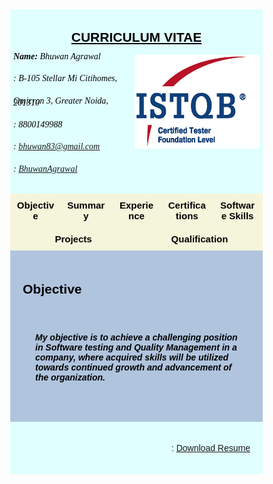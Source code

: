 <html>
<head>
<meta name="viewport" content="width=device-width, initial-scale=1">
<script src='https://kit.fontawesome.com/a076d05399.js'></script>



<!-- First style-->
<style>
* {
  box-sizing: border-box;
}

body {
  margin: 0;
  font-family: Arial, Helvetica, sans-serif;
}

/* The grid: Three equal columns that floats next to each other */
.column {
  float: left;
  width: 20%;
  padding: 10px;
  text-align: center;
  font-size: 15px;
  cursor: pointer;
  color: black;
}

.containerTab {
  padding: 20px;
  color: white;
}

/* Clear floats after the columns */
.row:after {
  content: "";
  display: table;
  clear: both;
}

/* Closable button inside the container tab */
.closebtn {
  float: right;
  color: white;
  font-size: 35px;
  cursor: pointer;
}
</style>


<!-- Second style-->
  <style>
* {
  box-sizing: border-box;
}

/* Style the body */
body {
  font-family: Arial, Helvetica, sans-serif;
  margin: 0;
}

/* Header/logo Title */
.header {
  padding: 5px;
  text-align: center;
  background: LightCyan;
  color: black;
}

/* Increase the font size of the heading */
.header h1 {
  font-size: 40px;
  font-weight: bold;
  font-family: "Times New Roman", Times, serif;
}
/* Increase the font size of the heading */
.header h6 {
  font-size: 14px;
  font-weight: normal;
  font-family: "Times New Roman", Times, serif;
  text-align: left;
  line-height: 20%;
}

/* Sticky navbar - toggles between relative and fixed, depending on the scroll position. It is positioned relative until a given offset position is met in the viewport - then it "sticks" in place (like position:fixed). The sticky value is not supported in IE or Edge 15 and earlier versions. However, for these versions the navbar will inherit default position */
.navbar {
  overflow: hidden;
  background-color: #333;
  position: sticky;
  position: -webkit-sticky;
  top: 0;
}

/* Style the navigation bar links */
.navbar a {
  float: left;
  display: block;
  color: white;
  text-align: center;
  padding: 14px 20px;
  text-decoration: none;
}

/* Right-aligned link */
.navbar a.right {
  float: right;
}

/* Change color on hover */
.navbar a:hover {
  background-color: #ddd;
  color: black;
}

/* Active/current link */
.navbar a.active {
  background-color: #666;
  color: white;
}

/* Column container */
.row {  
  display: -ms-flexbox; /* IE10 */
  display: flex;
  -ms-flex-wrap: wrap; /* IE10 */
  flex-wrap: wrap;
}

/* Create two unequal columns that sits next to each other */
/* Sidebar/left column */
.side {
  -ms-flex: 30%; /* IE10 */
  flex: 30%;
  background-color: #f1f1f1;
  padding: 20px;
}

/* Main column */
.main {   
  -ms-flex: 70%; /* IE10 */
  flex: 70%;
  background-color: LightSteelBlue;
  padding: 20px;
}

/* Fake image, just for this example */
.fakeimg {
  background-color: #aaa;
  width: 100%;
  padding: 20px;
}

/* Footer */
.footer {
  padding: 20px;
  text-align: center;
  background: LightCyan;
}

/* Responsive layout - when the screen is less than 700px wide, make the two columns stack on top of each other instead of next to each other */
@media screen and (max-width: 700px) {
  .row {   
    flex-direction: column;
  }
}

/* Responsive layout - when the screen is less than 400px wide, make the navigation links stack on top of each other instead of next to each other */
@media screen and (max-width: 400px) {
  .navbar a {
    float: none;
    width: 100%;
  }
}

</style>

</head>

<body>


<div class="header">
<div style="text-align:center; line-height: 1.0">
  <h2><u>CURRICULUM VITAE</u></h2>
  <img src="CTFL.png" alt="Cinque Terre" width="200" height="150" align="right" padding="10px">
  <h6 style="color:black"> <b>Name: </b>Bhuwan Agrawal</h6>
  <h6 style="color:black"><i class='fa fa-home'></i>: B-105 Stellar Mi Citihomes,</h6>
  <h6 style="color:black">Omicron 3, Greater Noida, 201310</h6>
  <h6 style="color:black"><i class='fas fa-mobile-alt'></i>: 8800149988</h6>
  <h6 style="color:black"><i class='fa fa-envelope'></i>: <A HREF="mailto:name@mydomain.com">bhuwan83@gmail.com</A></h6>
  <h6 style="color:black"><i class='fab fa-linkedin'></i>: <a href="https://www.linkedin.com/in/bhuwanagrawal">BhuwanAgrawal</a></h6>
</div>
<!--div style="text-align:center">
  <p>For detail information click on the boxes below:</p>
</div-->
</div>



<!-- Seven columns -->
<div class="row">
  <div class="column" onclick="openTab('b1');" style="background:#F5F5DC;column-rule-style:double">
    <b>Objective</b>
  </div>
  <div class="column" onclick="openTab('b2');" style="background:#F5F5DC;column-rule-style:double">
    <b>Summary</b>
  </div>
  <div class="column" onclick="openTab('b3');" style="background:#F5F5DC;column-rule-style:double">
    <b>Experience</b>
  </div>
   <div class="column" onclick="openTab('b4');" style="background:#F5F5DC;column-rule-style:double">
    <b>Certifications</b>
  </div>
  <div class="column" onclick="openTab('b5');" style="background:#F5F5DC;column-rule-style:double">
    <b>Software Skills</b>
  </div>
  <div class="column" onclick="openTab('b6');" style="background:#F5F5DC;column-rule-style:double">
    <b>Projects</b>
  </div>
   <div class="column" onclick="openTab('b7');" style="background:#F5F5DC;column-rule-style:double">
    <b>Qualification</b>
  </div>
</div>

<!-- Full-width columns: (hidden by default) -->

<div id="b1" class="containerTab" style="background:LightSteelBlue;color:black">
  <!--span onclick="this.parentElement.style.display='none'" class="closebtn">&times;</span-->
  <h2>Objective</h2>
  <div class="main">
    <p><h5>My objective is to achieve a challenging position in Software testing and Quality Management in a company, where acquired skills will be utilized towards continued growth and advancement of the organization.</h5></p>
  </div>
</div>



<div id="b2" class="containerTab" style="display:none;background:LightSteelBlue;color:black">
  <!--span onclick="this.parentElement.style.display='none'" class="closebtn">&times;</span-->
  <h2>Summary</h2>
  <div class="main">  
    <h2>A total 9.9 years of Quality Assurance experience in Software industry</h2>
    <p><h5>•	Extensive knowledge in performing Automation testing using Selenium, Ranorex and TestComplete.</h5></p>
	<p><h5>•	Proficient in VBScript.</h5></p>
	<p><h5>•	Knowledge of SDLC and STLC.</h5></p>
	<p><h5>•	Good knowledge and experience of providing quality control in web based as well as Client-server-based applications.</h5></p>
	<p><h5>•	Extensive experience in following QA Methodologies: writing Test Cases, executing and reporting.</h5></p>
	<p><h5>•	Performed Defect Reporting and Tracking throughout the defect life cycle.</h5></p>
	<p><h5>•	Experience in Black Box Testing, Database Testing and Functional Testing, Automation Testing.</h5></p>
	<p><h5>•	Testing on different Operating System Windows XP/7/10,Server 2K8</h5></p>
	<p><h5>•	Skilled on: </h5></p>
	<p><h5>&emsp;&emsp;•	Automation Testing Tool: Selenium, Ranorex and TestComplete</h5></p>
	<p><h5>&emsp;&emsp;•	Version Management Tool: SVN, Github</h5></p>
	<p><h5>&emsp;&emsp;•	Bug Reporting Tools: QC, JIRA</h5></p>
	<p><h5>&emsp;&emsp;•	Test case management tools: TestRail, TestLink</h5></p>
	<p><h5>•	Responsible for Project Planning and Estimations</h5></p>
	<p><h5>•	Team Management (Team size of 7)</h5></p>
	<p><h5>•	Efficient tasks delegation</h5></p>
	<p><h5>•	Daily Scrum / Status tracking of tasks</h5></p>
	<p><h5>•	Project/Defect status Reporting</h5></p>
	<p><h5>•	Self-starter and highly motivated with team building spirit and ability to mentor and learn from team members.</h5></p>
  </div>
</div>

<div id="b3" class="containerTab" style="display:none;background:LightSteelBlue;color:black">
  <!--span onclick="this.parentElement.style.display='none'" class="closebtn">&times;</span-->
  <h2>Experience</h2>
  <div class="main">
    <p><h5>• Working as a Sr. Test Engineer in DLT LABS, Noida from June-2021 to till date.</h5></p>
    <p><h5>• Worked as an Associate Team Lead in Xorlabs.com, Greater Noida from March-2014 to June-2021.</h5></p>
    <p><h5>• Worked as a Software Test Engineer in Safenet Infotech Pvt. Ltd., Noida through Magna InfoTech Pvt. Ltd., Hyderabad from March-2012 to March-2014</h5></p>
  </div>
</div>

<div id="b4" class="containerTab" style="display:none;background:LightSteelBlue;color:black">
  <!--span onclick="this.parentElement.style.display='none'" class="closebtn">&times;</span-->
  <h2>Certifications</h2>
  <div class="main">
    <p><h5>• Certified Tester Foundation Level in Software Testing</h5></p>
  </div>
</div>


<div id="b5" class="containerTab" style="display:none;background:LightSteelBlue;color:black">
  <!--span onclick="this.parentElement.style.display='none'" class="closebtn">&times;</span-->
  <h2>Software Skills</h2>
  <div class="main">
    <p><h5>• Automation Testing Tool:&emsp;&emsp;&emsp;&emsp;&emsp;&emsp;Selenium, Ranorex and TestComplete</h5></p>
    <p><h5>• Version Management Tool:&emsp;&emsp;&emsp;&emsp;&emsp;SVN, Github</h5></p>
	<p><h5>• Bug Reporting Tools:&emsp;&emsp;&emsp;&emsp;&emsp;&emsp;&emsp;&ensp;QC, JIRA</h5></p>
    <p><h5>• Operating System:&emsp;&emsp;&emsp;&emsp;&emsp;&emsp;&emsp;&emsp;&ensp;Windows XP/7/10, Server 2K8</h5></p>
	<p><h5>• Applications:&emsp;&emsp;&emsp;&emsp;&emsp;&emsp;&emsp;&emsp;&emsp;&emsp;&ensp;&ensp;MS-Office: Excel, Word, Power Point</h5></p>
    <p><h5>• Database:&emsp;&emsp;&emsp;&emsp;&emsp;&emsp;&emsp;&emsp;&emsp;&emsp;&emsp;&emsp;&ensp;SQL Server</h5></p>
	<p><h5>• Test Case Management Tools:&emsp;&emsp;&emsp;&emsp;&emsp;&ensp;TestRail, TestLink</h5></p>
  </div>
</div>



<div id="b6" class="containerTab" style="display:none;background:LightSteelBlue;color:black">
  <!--span onclick="this.parentElement.style.display='none'" class="closebtn">&times;</span-->
  <h2>Projects</h2>
  <div class="main">
  
    <h2>•	THOR (DL Asset Track) DLT LABS, Noida (June-2021 – Till Date)</h2>
    <p><h5>Role: (Manual Testing)</h5></p>
    <p>• Involved in Functional Testing, Retesting, Regression Testing and GUI Testing of the application.</p>
	<p>• Created Test cases for the functionalities and executed the same.</p>
	<p>• Bug Reporting/ Maintenance done using Jira.</p>
 
  	<h2>• SQLCM Xorlabs.com, Greater Noida (Jan-2020 – June-2021)</h2>
    <p><h5>Role: (Manual/Automation Testing)</h5></p>
    <p>• Involved in Manual Testing of the application.</p>
	<p>• Involved in Automation Testing of the application using Ranorex.</p>
	<p>• Created Automated Test scripts for the functionalities and executed the same through Ranorex.</p>
	<p>• Maintenance of TestComplete test scripts.</p>
	
    <br>
    <p><h2>• XMF Automation Xorlabs.com, Greater Noida (Jan-2019 – Dec-2020)</h2></p>
    <p><h5>Role: (Automation Testing)</h5></p>
    <p>• Developed a Hybrid framework using Selenium Web driver and Java.</p>
	<p>• Writing test scripts using keywords.</p>
	
	<br>
    <p><h2>• SQLCM Xorlabs.com, Greater Noida (Sep-2016 – Dec-2019)</h2></p>
    <p><h5>Role: (Manual/Automation Testing)</h5></p>
    <p>• Involved in Manual Testing of the application.</p>
	<p>• Involved in Automation Testing of the application using Ranorex.</p>
	<p>• Created Automated Test scripts for the functionalities and executed the same through Ranorex.</p>
	<p>• Maintenance of TestComplete test scripts.</p>

	<br>
    <p><h2>• CML Configurator Model Testing Xorlabs.com, Greater Noida (May-2015 – May-2019)</h2></p>
    <p><h5>Role: (Manual Testing)</h5></p>
    <p>• Involved in Functional Testing, Retesting, Regression Testing and GUI Testing of the application.</p>
	<p>• Created Test cases for the functionalities and executed the same.</p>
	<p>• Bug Reporting/ Maintenance done using Jira.</p>

	<br>
    <p><h2>• SQL Secure Xorlabs.com, Greater Noida (Aug-2017 – Oct-2017)</h2></p>
    <p><h5>Role: (Automation Testing)</h5></p>
    <p>• Involved in Automation Testing of the application.</p>
	<p>• Created Automated Test scripts for the functionalities and executed the same through TestComplete</p>

	<br>
    <p><h2>• Uptime Xorlabs.com, Greater Noida (Jan-2017– July-2017)</h2></p>
    <p><h5>Role: (Manual Testing)</h5></p>
    <p>• Involved in Functional Testing, Retesting, Regression Testing and GUI Testing of the application.</p>
    <p>• Created Test cases for the functionalities and executed the same.</p>
	<p>• Bug Reporting/ Maintenance done using Jira.</p>

	<br>
    <p><h2>• ASD	Xorlabs.com, Greater Noida (Mar-2014 – Dec-2016)</h2></p>
    <p><h5>Role: (Manual Testing)</h5></p>
    <p>• Involved in Functional Testing, Retesting, Regression Testing and GUI Testing of the application.</p>
	<p>• Created Test cases for the functionalities and executed the same.</p>
	<p>• Bug Reporting/ Maintenance done using Jira.</p>
	
	<br>
    <p><h2>• One Source Configurator (OSC) Xorlabs.com, Greater Noida (Mar-2014 – Dec-2016)</h2></p>
    <p><h5>Role: (Manual Testing/Automation Testing)</h5></p>
    <p>• Involved in Functional Testing, Retesting, Regression Testing and GUI Testing of the application.</p>
	<p>• Created Test cases for the functionalities and executed the same.</p>
	<p>• Bug Reporting/ Maintenance done using Jira.</p>
	<p>• Involved in Automation Testing of the application.</p>
	<p>• Created Automated Test scripts for the functionalities and executed the same through Selenium.</p>

	<br>
    <p><h2>• MSQT	Xorlabs.com., Greater Noida (Mar-2014 – Dec-2015)</h2></p>
    <p><h5>Role: (Manual Testing)</h5></p>
    <p>• Involved in Functional Testing, Retesting, Regression Testing and GUI Testing of the application.</p>
	<p>• Created Test cases for the functionalities and executed the same.</p>
	<p>• Bug Reporting/ Maintenance done using Jira.</p>
	<p>Some text..</p>

	<br>
    <p><h2>• Usage Reporting System	Safenet Infotech Pvt. Ltd., Noida (Dec-2012– Mar-2014)</h2></p>
    <p><h5>Role: (Manual Testing)</h5></p>
    <p>• Involved in Functional Testing, Database Testing, Retesting, Regression Testing and GUI Testing of the application.</p>
    <p>• Created Test cases for the functionalities and executed the same.</p>
    <p>• Bug Reporting/ Maintenance done using MKS/Jira.</p>

	<br>
    <p><h2>• WPS Online	Safenet Infotech Pvt. Ltd., Noida (Mar-2012 – Dec-2012)</h2></p>
    <p><h5>Role: (Manual Testing/Automation Testing)</h5></p>
    <p>• Involved in Functional Testing, Retesting, Regression Testing and GUI Testing of the application.</p>
	<p>• Created Test cases for the functionalities and executed the same.</p>
	<p>• Involved in writing/maintenance of QTP scripts (with VB script) for functional of the application.</p>
	<p>• Bug Reporting/ Maintenance done using MKS.</p>
	<br>
    <p><h2>• WPS Client	Safenet Infotech Pvt. Ltd., Noida (Mar-2012 – Dec-2012)</h2></p>
    <p><h5>Role: (Manual Testing/Automation Testing)</h5></p>
    <p>• Involved in Functional Testing, Retesting, Regression Testing and GUI Testing of the application.</p>
    <p>• Created Test cases for the functionalities and executed the same.</p>
    <p>• Involved in writing/maintenance of QTP scripts (with VB script) for functional of the application.</p>
    <p>• Bug Reporting/ Maintenance done using MKS.</p>	
  </div>
</div>


<div id="b7" class="containerTab" style="display:none;background:LightSteelBlue;color:black">
  <!--span onclick="this.parentElement.style.display='none'" class="closebtn">&times;</span-->
  <h2>Qualification</h2>
  <div class="main">
    <p><h5>• Done Master of Computer Application from UP Technical University with 64.28%</h5></p>
    <p><h5>• Done Bachelor of Computer Application from Allahabad Agriculture Institute Deemed Universitywith 7.96 CGPA</h5></p>
  </div>
</div>

<script>
function openTab(tabName) {
  var i, x;
  x = document.getElementsByClassName("containerTab");
  for (i = 0; i < x.length; i++) {
    x[i].style.display = "none";
  }
  document.getElementById(tabName).style.display = "block";
}
</script>


<div class="footer">
 <div style="text-align:right">
 <p><i class='fa fa-download'></i>&ensp; : <a href="Resume_Bhuwan_Agrawal.pdf" download class="right">Download Resume</a></p>
</div>
</div>

</body>
</html>